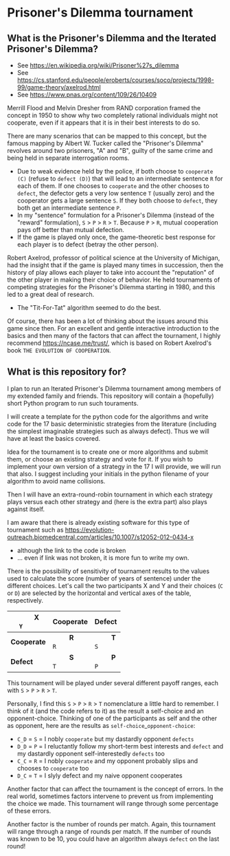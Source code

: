 # Prisoner's Dilemma tournament

## What is the Prisoner's Dilemma and the Iterated Prisoner's Dilemma?
* See https://en.wikipedia.org/wiki/Prisoner%27s_dilemma
* See https://cs.stanford.edu/people/eroberts/courses/soco/projects/1998-99/game-theory/axelrod.html
* See https://www.pnas.org/content/109/26/10409

Merrill Flood and Melvin Dresher from RAND corporation framed the concept in 1950 to show why two completely rational individuals might not cooperate, even if it appears that it is in their best interests to do so.

There are many scenarios that can be mapped to this concept, but the famous mapping by Albert W. Tucker called the "Prisoner's Dilemma" revolves around two prisoners, "A" and "B", guilty of the same crime and being held in separate interrogation rooms.
* Due to weak evidence held by the police, if both choose to `cooperate (C)` (refuse to `defect (D)`) that will lead to an intermediate sentence `R` for each of them. If one chooses to `cooperate` and the other chooses to `defect`, the defector gets a very low sentence `T` (usually zero) and the cooperator gets a large sentence `S`. If they both choose to `defect`, they both get an intermediate sentence `P`.
* In my "sentence" formulation for a Prisoner's Dilemma (instead of the "reward" formulation), `S` > `P` > `R` > `T`. Because `P` > `R`, mutual cooperation pays off better than mutual defection.
* If the game is played only once, the game-theoretic best response for each player is to defect (betray the other person).

Robert Axelrod, professor of political science at the University of Michigan, had the insight that if the game is played many times in succession, then the history of play allows each player to take into account the "reputation" of the other player in making their choice of behavior. He held tournaments of competing strategies for the Prisoner's Dilemma starting in 1980, and this led to a great deal of research.
* The "Tit-For-Tat" algorithm seemed to do the best.

Of course, there has been a lot of thinking about the issues around this game since then. For an excellent and gentle interactive introduction to the basics and then many of the factors that can affect the tournament, I highly recommend https://ncase.me/trust/, which is based on Robert Axelrod's book `THE EVOLUTION OF COOPERATION`.

## What is this repository for?

I plan to run an Iterated Prisoner's Dilemma tournament among members of my extended family and friends. This repository will contain a (hopefully) short Python program to run such touraments.

I will create a template for the python code for the algorithms and write code for the 17 basic deterministic strategies from the literature (including the simplest imaginable strategies such as always defect). Thus we will have at least the basics covered.

Idea for the tournament is to create one or more algorithms and submit them, or choose an existing strategy and vote for it. If you wish to implement your own version of a strategy in the 17 I will provide, we will run that also. I suggest including your initials in the python filename of your algorithm to avoid name collisions.

Then I will have an extra-round-robin tournament in which each strategy plays versus each other strategy and (here is the extra part) also plays against itself.

I am aware that there is already existing software for this type of tournament such as https://evolution-outreach.biomedcentral.com/articles/10.1007/s12052-012-0434-x
* although the link to the code is broken
* ... even if link was not broken, it is more fun to write my own.

There is the possibility of sensitivity of tournament results to the values used to calculate the score (number of years of sentence) under the different choices. Let's call the two participants X and Y and their choices (`C` or `D`) are selected by the horizontal and vertical axes of the table, respectively. 

| &nbsp;&nbsp;&nbsp;&nbsp;&nbsp;&nbsp;&nbsp;&nbsp; X <BR> `Y`&nbsp;&nbsp;&nbsp;&nbsp;&nbsp;&nbsp;&nbsp;&nbsp; | Cooperate | Defect |
| --- | --- | --- |
| **Cooperate** | &nbsp;&nbsp;&nbsp;&nbsp;&nbsp;&nbsp;&nbsp;&nbsp; **R** <BR> `R`&nbsp;&nbsp;&nbsp;&nbsp;&nbsp;&nbsp;&nbsp;&nbsp; | &nbsp;&nbsp;&nbsp;&nbsp;&nbsp;&nbsp;&nbsp;&nbsp; **T** <BR> `S`&nbsp;&nbsp;&nbsp;&nbsp;&nbsp;&nbsp;&nbsp;&nbsp; |
| **Defect** | &nbsp;&nbsp;&nbsp;&nbsp;&nbsp;&nbsp;&nbsp;&nbsp; **S** <BR> `T`&nbsp;&nbsp;&nbsp;&nbsp;&nbsp;&nbsp;&nbsp;&nbsp; | &nbsp;&nbsp;&nbsp;&nbsp;&nbsp;&nbsp;&nbsp;&nbsp; **P** <BR> `P`&nbsp;&nbsp;&nbsp;&nbsp;&nbsp;&nbsp;&nbsp;&nbsp; |

This tournament will be played under several different payoff ranges, each with `S` > `P` > `R` > `T`.

Personally, I find this `S` > `P` > `R` > `T` nomenclature a little hard to remember. I think of it (and the code refers to it) as the result a self-choice and an opponent-choice. Thinking of one of the participants as self and the other as opponent, here are the results as `self-choice`_`opponent-choice`:
* `C_D` = `S` = I nobly `cooperate` but my dastardly opponent `defects`
* `D_D` = `P` = I reluctantly follow my short-term best interests and `defect` and my dastardly opponent self-interestedly `defects` too
* `C_C` = `R` = I nobly `cooperate` and my opponent probably slips and chooses to `cooperate` too
* `D_C` = `T` = I slyly defect and my naive opponent cooperates

Another factor that can affect the tournament is the concept of errors. In the real world, sometimes factors intervene to prevent us from implementing the choice we made. This tournament will range through some percentage of these errors.

Another factor is the number of rounds per match. Again, this tournament will range through a range of rounds per match. If the number of rounds was known to be 10, you could have an algorithm always `defect` on the last round!
